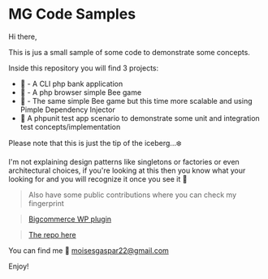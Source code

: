 # MG Code Samples
Hi there,

This is jus a small sample of some code to demonstrate some concepts.

Inside this repository you will find 3 projects:
* 🏦 - A CLI php bank application
* 🐝 - A php browser simple Bee game
* 🐝 - The same simple Bee game but this time more scalable and using Pimple Dependency Injector
* 🧪 A phpunit test app scenario to demonstrate some unit and integration test concepts/implementation

Please note that this is just the tip of the iceberg...❄️

I'm not explaining design patterns like singletons or factories or even architectural choices, if you're looking at this then you know what your looking for and you will recognize it once you see it 🙂

> Also have some public contributions where you can check my fingerprint

> [Bigcommerce WP plugin](https://wordpress.org/plugins/bigcommerce/)

> [The repo here](https://github.com/bigcommerce/bigcommerce-for-wordpress)

You can find me 📧 moisesgaspar22@gmail.com

Enjoy!
